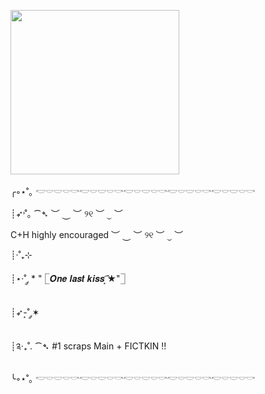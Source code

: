 <img src="blob:chrome-untrusted://media-app/e1e8677f-13af-4c2c-9811-710d66c887f0" alt=""/><img width="270" height="263" alt="" src="https://github.com/user-attachments/assets/28c44aae-f049-4795-bc55-06c24fcb6139" />


╭◦⋆˚｡            𓎢𓎠𓎟𓎠𓎡𓎢𓎠𓎟𓎠𓎡𓎢𓎠𓎟𓎠𓎡𓎢𓎠𓎟𓎠𓎡𓎢𓎠𓎟𓎠𓎡

┊➶˒˚｡    ⁀➴   ︶ ⏝ ︶
୨୧ ︶ ⏝ ︶ 

C+H highly encouraged  ︶ ⏝ ︶ ୨୧ ︶ ⏝ ︶

┊·˚₊⊹

┊⋆·˚ ༘ * "         𓉘𝑶𝒏𝒆 𝒍𝒂𝒔𝒕 𝒌𝒊𝒔𝒔 ͙͘͡★"𓉝 

┊➶-͙˚ ༘✶

┊༉‧₊˚.                     ⁀➴ #1 scraps Main + FICTKIN !!

╰◦⋆˚｡  𓎢𓎠𓎟𓎠𓎡𓎢𓎠𓎟𓎠𓎡𓎢𓎠𓎟𓎠𓎡𓎢𓎠𓎟𓎠𓎡𓎢𓎠𓎟𓎠𓎡
